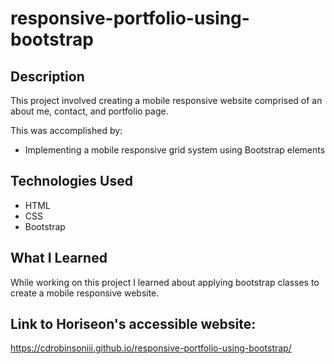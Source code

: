 # responsive-portfolio-using-bootstrap

## Description
This project involved creating a mobile responsive website comprised of an about me, contact, and portfolio page.

This was accomplished by: 
    <ul>
        <li>Implementing a mobile responsive grid system using Bootstrap elements</li>
    </ul>

## Technologies Used
<ul>
    <li>HTML</li>
    <li>CSS</li>
    <li>Bootstrap</li>
</ul>

## What I Learned

While working on this project I learned about applying bootstrap classes to create a mobile responsive website. 


## Link to Horiseon's accessible website:
https://cdrobinsoniii.github.io/responsive-portfolio-using-bootstrap/